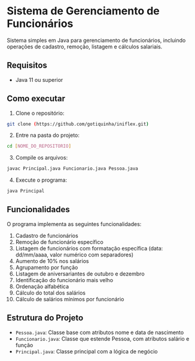 # Sistema de Gerenciamento de Funcionários

Sistema simples em Java para gerenciamento de funcionários, incluindo operações de cadastro, remoção, listagem e cálculos salariais.

## Requisitos

- Java 11 ou superior

## Como executar

1. Clone o repositório:
```bash
git clone (https://github.com/gotiquinha/iniflex.git)
```

2. Entre na pasta do projeto:
```bash
cd [NOME_DO_REPOSITORIO]
```

3. Compile os arquivos:
```bash
javac Principal.java Funcionario.java Pessoa.java
```

4. Execute o programa:
```bash
java Principal
```

## Funcionalidades

O programa implementa as seguintes funcionalidades:

1. Cadastro de funcionários
2. Remoção de funcionário específico
3. Listagem de funcionários com formatação específica (data: dd/mm/aaaa, valor numérico com separadores)
4. Aumento de 10% nos salários
5. Agrupamento por função
6. Listagem de aniversariantes de outubro e dezembro
7. Identificação do funcionário mais velho
8. Ordenação alfabética
9. Cálculo do total dos salários
10. Cálculo de salários mínimos por funcionário

## Estrutura do Projeto

- `Pessoa.java`: Classe base com atributos nome e data de nascimento
- `Funcionario.java`: Classe que estende Pessoa, com atributos salário e função
- `Principal.java`: Classe principal com a lógica de negócio 
